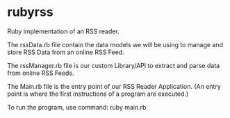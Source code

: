 # rubyrss
Ruby implementation of an RSS reader.

The rssData.rb file contain the data models we will be using to manage and store RSS Data from an online RSS Feed.

The rssManager.rb file is our custom Library/API to extract and parse data from online RSS Feeds.

The Main.rb file is the entry point of our RSS Reader Application. 
(An entry point is where the first instructions of a program are executed.)

To run the program,
use command:
ruby main.rb
